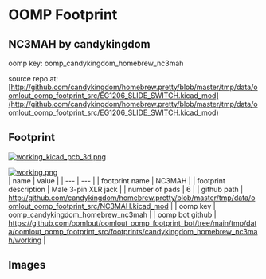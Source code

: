 # OOMP Footprint  
## NC3MAH  by candykingdom  
  
oomp key: oomp_candykingdom_homebrew_nc3mah  
  
source repo at: [http://github.com/candykingdom/homebrew.pretty/blob/master/tmp/data/oomlout_oomp_footprint_src/‎EG1206‎_SLIDE_SWITCH.kicad_mod](http://github.com/candykingdom/homebrew.pretty/blob/master/tmp/data/oomlout_oomp_footprint_src/‎EG1206‎_SLIDE_SWITCH.kicad_mod)  
## Footprint  
  
[![working_kicad_pcb_3d.png](working_kicad_pcb_3d_600.png)](working_kicad_pcb_3d.png)  
  
[![working.png](working_600.png)](working.png)  
| name | value | 
| --- | --- | 
| footprint name | NC3MAH | 
| footprint description | Male 3-pin XLR jack | 
| number of pads | 6 | 
| github path | http://github.com/candykingdom/homebrew.pretty/blob/master/tmp/data/oomlout_oomp_footprint_src/NC3MAH.kicad_mod | 
| oomp key | oomp_candykingdom_homebrew_nc3mah | 
| oomp bot github | https://github.com/oomlout/oomlout_oomp_footprint_bot/tree/main/tmp/data/oomlout_oomp_footprint_src/footprints/candykingdom_homebrew_nc3mah/working | 
## Images  
